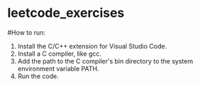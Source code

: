 # leetcode_exercises

#How to run:
1. Install the C/C++ extension for Visual Studio Code.
2. Install a C compiler, like gcc.
3. Add the path to the C compiler's bin directory to the system environment variable PATH.
4. Run the code.
